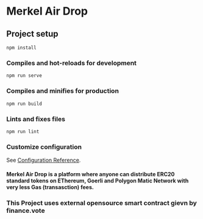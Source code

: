 # Merkel Air Drop

## Project setup
```
npm install
```

### Compiles and hot-reloads for development
```
npm run serve
```

### Compiles and minifies for production
```
npm run build
```

### Lints and fixes files
```
npm run lint
```

### Customize configuration
See [Configuration Reference](https://cli.vuejs.org/config/).

#### Merkel Air Drop is a platform where anyone can distribute ERC20 standard tokens on EThereum, Goerli and Polygon Matic Network with very less Gas (transasction) fees.

### This Project uses external opensource smart contract gievn by finance.vote
